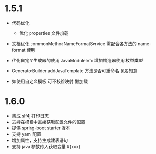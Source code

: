 
# 1.5.1
- 代码优化
    - 优化 properties 文件加载

- 文档优化
    commonMethodNameFormatService 需配合各方法的 name-format 使用
    
- 优化自定义生成器的使用 JavaModuleInfo 增加构造器使用 枚举类型
- GeneratorBuilder.addJavaTemplate 方法是否可重命名 见名知意
- 如使用自定义模板 可不校验映射 懒加载

# 1.6.0
- 集成 slf4j 打印日志
- 支持在模板中直接获取配置文件的配置
- 提供 spring-boot starter 版本
- 支持 yaml 配置
- 增加属性，支持生成建表语句
- 支持 java 参数传入获取变量 #{xxx}